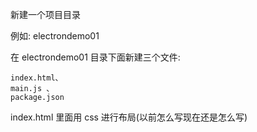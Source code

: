 新建一个项目目录 

例如: electrondemo01


在 electrondemo01 目录下面新建三个文件: 

	index.html、
	main.js 、
	package.json


index.html 里面用 css 进行布局(以前怎么写现在还是怎么写)